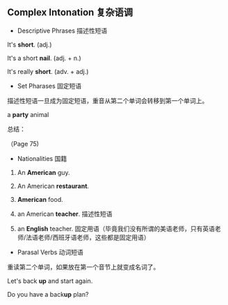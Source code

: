 Complex Intonation
复杂语调
-------------------------------------------------------

- Descriptive Phrases 
描述性短语

It's **short**. (adj.)

It's a short **nail**. (adj. + n.)

It's really **short**. (adv. + adj.)

- Set Pharases
固定短语

描述性短语一旦成为固定短语，重音从第二个单词会转移到第一个单词上。

a **party** animal

总结：

（Page 75)

- Nationalities
国籍

1. An **American** guy.

2. An American **restaurant**.

3. **American** food.

4. an American **teacher**. 描述性短语

5. an **English** teacher. 固定用语（毕竟我们没有所谓的美语老师，只有英语老师/法语老师/西班牙语老师，这些都是固定用语）

- Parasal Verbs
动词短语

重读第二个单词，如果放在第一个音节上就变成名词了。

Let's back **up** and start again.

Do you have a back**up** plan?
